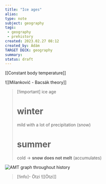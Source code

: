 ```yaml
---
title: "Ice ages"
alias: 
type: note
subject: geography
tags:
 - geography
 - prehistory
created: 2023.02.27 08:12
created_by: Ádám
TARGET DECK: geography
summary: 
status: draft
---
```

[[Constant body temperature]]

![[Milanković - Bacsák theory]]

>[!important] ice age
># winter
>mild with a lot of precipitation (snow)
># summer
>cold → **snow does not melt** (accumulates)

![AMT graph throughout history](https://www.researchgate.net/publication/356606430/figure/fig3/AS:1095462799060993@1638190092136/Global-mean-temperatures-over-the-last-500-000-years-11.ppm)

>[!info]- Ötzi
>![[Ötzi]]

